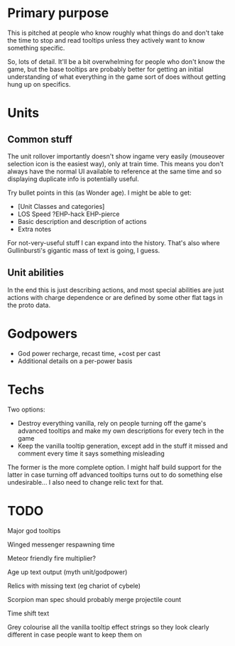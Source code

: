 # Primary purpose

This is pitched at people who know roughly what things do and don't take the time to stop and read tooltips unless they actively want to know something specific.

So, lots of detail. It'll be a bit overwhelming for people who don't know the game, but the base tooltips are probably better for getting an initial understanding of what everything in the game sort of does without getting hung up on specifics.

# Units

## Common stuff

The unit rollover importantly doesn't show ingame very easily (mouseover selection icon is the easiest way), only at train time. This means you don't always have the normal UI available to reference at the same time and so displaying duplicate info is potentially useful.

Try bullet points in this (as Wonder age). I might be able to get:
* [Unit Classes and categories]
* LOS Speed ?EHP-hack EHP-pierce
* Basic description and description of actions
* Extra notes

For not-very-useful stuff I can expand into the history.
That's also where Gullinbursti's gigantic mass of text is going, I guess.

## Unit abilities

In the end this is just describing actions, and most special abilities are just actions with charge dependence or are defined by some other flat tags in the proto data.

# Godpowers
* God power recharge, recast time, +cost per cast
* Additional details on a per-power basis

# Techs

Two options:
* Destroy everything vanilla, rely on people turning off the game's advanced tooltips and make my own descriptions for every tech in the game
* Keep the vanilla tooltip generation, except add in the stuff it missed and comment every time it says something misleading

The former is the more complete option. I might half build support for the latter in case turning off advanced tooltips turns out to do something else undesirable...
I also need to change relic text for that.


# TODO

Major god tooltips

Winged messenger respawning time

Meteor friendly fire multiplier?

Age up text output (myth unit/godpower)

Relics with missing text (eg chariot of cybele)

Scorpion man spec should probably merge projectile count

Time shift text

Grey colourise all the vanilla tooltip effect strings so they look clearly different in case people want to keep them on